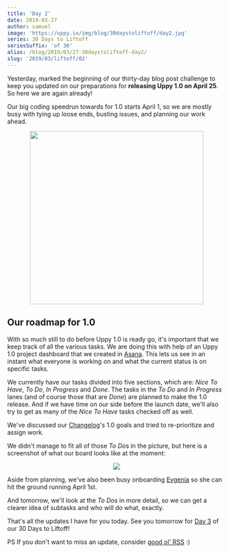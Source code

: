 ```yaml
---
title: 'Day 2'
date: 2019-03-27
author: samuel
image: 'https://uppy.io/img/blog/30daystoliftoff/day2.jpg'
series: 30 Days to Liftoff
seriesSuffix: 'of 30'
alias: /blog/2019/03/27-30daystoliftoff-day2/
slug: '2019/03/liftoff/02'
---
```


Yesterday, marked the beginning of our thirty-day blog post challenge to keep
you updated on our preparations for **releasing Uppy 1.0 on April 25**. So here
we are again already!

<!--truncate-->

Our big coding speedrun towards for 1.0 starts April 1, so we are mostly busy
with tying up loose ends, busting issues, and planning our work ahead.

<center><img width="400" src="/img/blog/30daystoliftoff/day2.jpg" /><br /></center>

## Our roadmap for 1.0

With so much still to do before Uppy 1.0 is ready go, it's important that we
keep track of all the various tasks. We are doing this with help of an Uppy 1.0
project dashboard that we created in [Asana](https://asana.com). This lets us
see in an instant what everyone is working on and what the current status is on
specific tasks.

We currently have our tasks divided into five sections, which are: _Nice To
Have_, _To Do_, _In Progress_ and _Done_. The tasks in the _To Do_ and _In
Progress_ lanes (and of course those that are _Done_) are planned to make the
1.0 release. And if we have time on our side before the launch date, we'll also
try to get as many of the _Nice To Have_ tasks checked off as well.

We've discussed our
[Changelog](https://github.com/transloadit/uppy/blob/master/CHANGELOG.md#10-goals)'s
1.0 goals and tried to re-prioritize and assign work.

We didn't manage to fit all of those *To Do*s in the picture, but here is a
screenshot of what our board looks like at the moment:

<center><img src="/img/blog/30daystoliftoff/2019-03-27-board02.png" /></center>

Aside from planning, we've also been busy onboarding
[Evgenia](https://github.com/lakesare) so she can hit the ground running April
1st.

And tomorrow, we'll look at the *To Do*s in more detail, so we can get a clearer
idea of subtasks and who will do what, exactly.

That's all the updates I have for you today. See you tomorrow for
[Day 3](/blog/2019/03/liftoff-03/) of our 30 Days to Liftoff!

PS If you don't want to miss an update, consider
[good ol' RSS](https://uppy.io/atom.xml) :)

